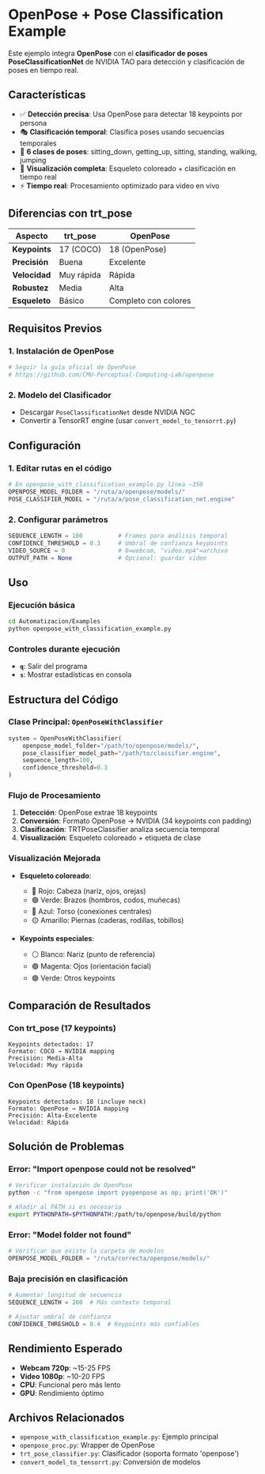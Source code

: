 # OpenPose + Pose Classification Example

Este ejemplo integra **OpenPose** con el **clasificador de poses PoseClassificationNet** de NVIDIA TAO para detección y clasificación de poses en tiempo real.

## Características

- ✅ **Detección precisa**: Usa OpenPose para detectar 18 keypoints por persona
- 🎭 **Clasificación temporal**: Clasifica poses usando secuencias temporales
- 🎯 **6 clases de poses**: sitting_down, getting_up, sitting, standing, walking, jumping
- 🎨 **Visualización completa**: Esqueleto coloreado + clasificación en tiempo real
- ⚡ **Tiempo real**: Procesamiento optimizado para video en vivo

## Diferencias con trt_pose

| Aspecto | trt_pose | OpenPose |
|---------|----------|----------|
| **Keypoints** | 17 (COCO) | 18 (OpenPose) |
| **Precisión** | Buena | Excelente |
| **Velocidad** | Muy rápida | Rápida |
| **Robustez** | Media | Alta |
| **Esqueleto** | Básico | Completo con colores |

## Requisitos Previos

### 1. Instalación de OpenPose
```bash
# Seguir la guía oficial de OpenPose
# https://github.com/CMU-Perceptual-Computing-Lab/openpose
```

### 2. Modelo del Clasificador
- Descargar `PoseClassificationNet` desde NVIDIA NGC
- Convertir a TensorRT engine (usar `convert_model_to_tensorrt.py`)

## Configuración

### 1. Editar rutas en el código
```python
# En openpose_with_classification_example.py línea ~350
OPENPOSE_MODEL_FOLDER = "/ruta/a/openpose/models/"
POSE_CLASSIFIER_MODEL = "/ruta/a/pose_classification_net.engine"
```

### 2. Configurar parámetros
```python
SEQUENCE_LENGTH = 100          # Frames para análisis temporal
CONFIDENCE_THRESHOLD = 0.3     # Umbral de confianza keypoints
VIDEO_SOURCE = 0               # 0=webcam, "video.mp4"=archivo
OUTPUT_PATH = None             # Opcional: guardar video
```

## Uso

### Ejecución básica
```bash
cd Automatizacion/Examples
python openpose_with_classification_example.py
```

### Controles durante ejecución
- **`q`**: Salir del programa
- **`s`**: Mostrar estadísticas en consola

## Estructura del Código

### Clase Principal: `OpenPoseWithClassifier`

```python
system = OpenPoseWithClassifier(
    openpose_model_folder="/path/to/openpose/models/",
    pose_classifier_model_path="/path/to/classifier.engine",
    sequence_length=100,
    confidence_threshold=0.3
)
```

### Flujo de Procesamiento

1. **Detección**: OpenPose extrae 18 keypoints
2. **Conversión**: Formato OpenPose → NVIDIA (34 keypoints con padding)
3. **Clasificación**: TRTPoseClassifier analiza secuencia temporal
4. **Visualización**: Esqueleto coloreado + etiqueta de clase

### Visualización Mejorada

- **Esqueleto coloreado**:
  - 🔴 Rojo: Cabeza (nariz, ojos, orejas)
  - 🟢 Verde: Brazos (hombros, codos, muñecas)
  - 🔵 Azul: Torso (conexiones centrales)
  - 🟡 Amarillo: Piernas (caderas, rodillas, tobillos)

- **Keypoints especiales**:
  - ⚪ Blanco: Nariz (punto de referencia)
  - 🟣 Magenta: Ojos (orientación facial)
  - 🟢 Verde: Otros keypoints

## Comparación de Resultados

### Con trt_pose (17 keypoints)
```
Keypoints detectados: 17
Formato: COCO → NVIDIA mapping
Precisión: Media-Alta
Velocidad: Muy rápida
```

### Con OpenPose (18 keypoints)
```
Keypoints detectados: 18 (incluye neck)
Formato: OpenPose → NVIDIA mapping  
Precisión: Alta-Excelente
Velocidad: Rápida
```

## Solución de Problemas

### Error: "Import openpose could not be resolved"
```bash
# Verificar instalación de OpenPose
python -c "from openpose import pyopenpose as op; print('OK')"

# Añadir al PATH si es necesario
export PYTHONPATH=$PYTHONPATH:/path/to/openpose/build/python
```

### Error: "Model folder not found"
```python
# Verificar que existe la carpeta de modelos
OPENPOSE_MODEL_FOLDER = "/ruta/correcta/openpose/models/"
```

### Baja precisión en clasificación
```python
# Aumentar longitud de secuencia
SEQUENCE_LENGTH = 200  # Más contexto temporal

# Ajustar umbral de confianza
CONFIDENCE_THRESHOLD = 0.4  # Keypoints más confiables
```

## Rendimiento Esperado

- **Webcam 720p**: ~15-25 FPS
- **Video 1080p**: ~10-20 FPS  
- **CPU**: Funcional pero más lento
- **GPU**: Rendimiento óptimo

## Archivos Relacionados

- `openpose_with_classification_example.py`: Ejemplo principal
- `openpose_proc.py`: Wrapper de OpenPose
- `trt_pose_classifier.py`: Clasificador (soporta formato 'openpose')
- `convert_model_to_tensorrt.py`: Conversión de modelos

